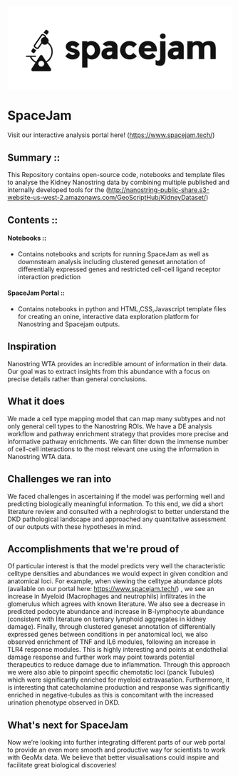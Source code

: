 ![alt text](https://github.com/vitkl/SpaceJam/blob/main/logos/spacejam_icon.png)
# SpaceJam

Visit our interactive analysis portal here! (https://www.spacejam.tech/)



## Summary ::
This Repository contains open-source code, notebooks and template files to analyse the Kidney Nanostring data by combining multiple published and internally developed tools for the 
(http://nanostring-public-share.s3-website-us-west-2.amazonaws.com/GeoScriptHub/KidneyDataset/)

## Contents ::
#### Notebooks ::
- Contains notebooks and scripts for running SpaceJam as well as downnsteam analysis including clustered geneset annotation of differentially expressed genes and restricted cell-cell ligand receptor interaction prediction

#### SpaceJam Portal ::
- Contains notebooks in python and HTML,CSS,Javascript template files for creating an onine, interactive data exploration platform for Nanostring and Spacejam outputs.


## Inspiration
Nanostring WTA provides an incredible amount of information in their data. Our goal was to extract insights from this abundance with a focus on precise details rather than general conclusions.

## What it does
We made a cell type mapping model that can map many subtypes and not only general cell types to the Nanostring ROIs. We have a DE analysis workflow and pathway enrichment strategy that provides more precise and informative pathway enrichments. We can filter down the immense number of cell-cell interactions to the most relevant one using the information in Nanostring WTA data.

## Challenges we ran into
We faced challenges in ascertaining if the model was performing well and predicting biologically meaningful information. To this end, we did a short literature review and consulted with a nephrologist to better understand the DKD pathological landscape and approached any quantitative assessment of our outputs with these hypotheses in mind. 

## Accomplishments that we're proud of
Of particular interest is that the model predicts very well the characteristic celltype densities and abundances we would expect in given condition and anatomical loci. For example, when viewing the celltype abundance plots (available on our portal here: https://www.spacejam.tech/) , we see an increase in Myeloid (Macrophages and neutrophils) infiltrates in the glomerulus which agrees with known literature. We also see a decrease in predicted podocyte abundance and increase in B-lymphocyte abundance (consistent with literature on tertiary lymphoid aggregates in kidney damage). Finally, through clustered geneset annotation of differentially expressed genes between conditions in per anatomical loci, we also observed enrichment of TNF and IL6 modules, following an increase in TLR4 response modules. This is highly interesting and points at endothelial damage response and further work may point towards potential therapeutics to reduce damage due to inflammation.
 Through this approach we were also able to pinpoint specific chemotatic loci (panck Tubules) which were significantly enriched for myeloid extravasation. Furthermore, it is interesting that catecholamine production and response was significantly enriched in negative-tubules as this is concomitant with the increased urination phenotype observed in DKD.

## What's next for SpaceJam
Now we’re looking into further integrating different parts of our web portal to provide an even more smooth and productive way for scientists to work with GeoMx data. We believe that better visualisations could inspire and facilitate great biological discoveries! 
